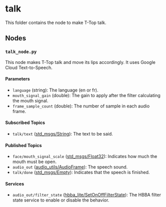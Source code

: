 # talk
This folder contains the node to make T-Top talk.

## Nodes
### `talk_node.py`
This node makes T-Top talk and move its lips accordingly. It uses Google Cloud Text-to-Speech.

#### Parameters
 - `language` (string): The language (en or fr).
 - `mouth_signal_gain` (double): The gain to apply after the filter calculating the mouth signal.
 - `frame_sample_count` (double): The number of sample in each audio frame.

#### Subscribed Topics
- `talk/text` ([std_msgs/String](http://docs.ros.org/en/noetic/api/std_msgs/html/msg/String.html)): The text to be said.

#### Published Topics
 - `face/mouth_signal_scale` ([std_msgs/Float32](http://docs.ros.org/en/noetic/api/std_msgs/html/msg/Float32.html)): Indicates how much the mouth must be open.
 - `audio_out` ([audio_utils/AudioFrame](https://github.com/introlab/audio_utils/blob/main/msg/AudioFrame.msg)): The speech sound.
 - `talk/done` ([std_msgs/Empty](http://docs.ros.org/en/noetic/api/std_msgs/html/msg/Empty.html)): Indicates that the speech is finished.

#### Services
 - `audio_out/filter_state` ([hbba_lite/SetOnOffFilterState](../../hbba_lite/srv/SetOnOffFilterState.srv)): The HBBA filter state service to enable or disable the behavior.

